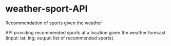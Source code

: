 # weather-sport-API
Recommendation of sports given the weather

API providing recommended sports at a location given the weather forecast (input: lat, lng; output: list of recommended sports). 

